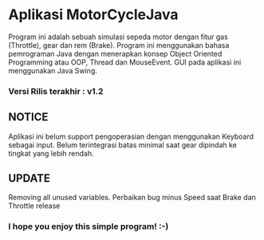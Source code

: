  
# Aplikasi MotorCycleJava

Program ini adalah sebuah simulasi sepeda motor dengan fitur gas (Throttle), gear dan rem (Brake). Program ini menggunakan bahasa pemrograman Java dengan menerapkan konsep Object Oriented Programming atau OOP, Thread dan MouseEvent. GUI pada aplikasi ini menggunakan Java Swing.

### Versi Rilis terakhir : v1.2

## NOTICE

Aplikasi ini belum support pengoperasian dengan menggunakan Keyboard sebagai input. Belum terintegrasi batas minimal saat gear dipindah ke tingkat yang lebih rendah.

## UPDATE

Removing all unused variables. 
Perbaikan bug minus Speed saat Brake dan Throttle release

### I hope you enjoy this simple program! :-)

